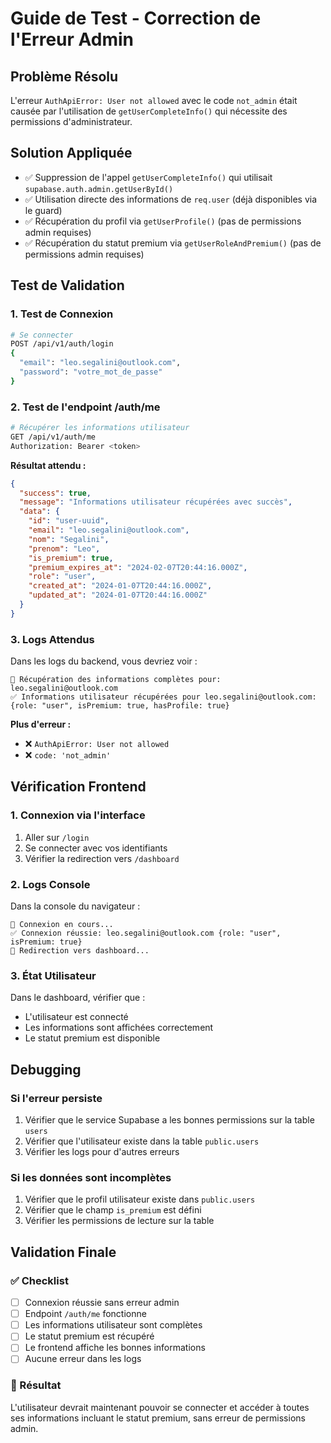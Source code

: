 # Guide de Test - Correction de l'Erreur Admin

## Problème Résolu
L'erreur `AuthApiError: User not allowed` avec le code `not_admin` était causée par l'utilisation de `getUserCompleteInfo()` qui nécessite des permissions d'administrateur.

## Solution Appliquée
- ✅ Suppression de l'appel `getUserCompleteInfo()` qui utilisait `supabase.auth.admin.getUserById()`
- ✅ Utilisation directe des informations de `req.user` (déjà disponibles via le guard)
- ✅ Récupération du profil via `getUserProfile()` (pas de permissions admin requises)
- ✅ Récupération du statut premium via `getUserRoleAndPremium()` (pas de permissions admin requises)

## Test de Validation

### 1. Test de Connexion
```bash
# Se connecter
POST /api/v1/auth/login
{
  "email": "leo.segalini@outlook.com",
  "password": "votre_mot_de_passe"
}
```

### 2. Test de l'endpoint /auth/me
```bash
# Récupérer les informations utilisateur
GET /api/v1/auth/me
Authorization: Bearer <token>
```

**Résultat attendu :**
```json
{
  "success": true,
  "message": "Informations utilisateur récupérées avec succès",
  "data": {
    "id": "user-uuid",
    "email": "leo.segalini@outlook.com",
    "nom": "Segalini",
    "prenom": "Leo",
    "is_premium": true,
    "premium_expires_at": "2024-02-07T20:44:16.000Z",
    "role": "user",
    "created_at": "2024-01-07T20:44:16.000Z",
    "updated_at": "2024-01-07T20:44:16.000Z"
  }
}
```

### 3. Logs Attendus
Dans les logs du backend, vous devriez voir :
```
👤 Récupération des informations complètes pour: leo.segalini@outlook.com
✅ Informations utilisateur récupérées pour leo.segalini@outlook.com: {role: "user", isPremium: true, hasProfile: true}
```

**Plus d'erreur :**
- ❌ `AuthApiError: User not allowed`
- ❌ `code: 'not_admin'`

## Vérification Frontend

### 1. Connexion via l'interface
1. Aller sur `/login`
2. Se connecter avec vos identifiants
3. Vérifier la redirection vers `/dashboard`

### 2. Logs Console
Dans la console du navigateur :
```
🚀 Connexion en cours...
✅ Connexion réussie: leo.segalini@outlook.com {role: "user", isPremium: true}
🔄 Redirection vers dashboard...
```

### 3. État Utilisateur
Dans le dashboard, vérifier que :
- L'utilisateur est connecté
- Les informations sont affichées correctement
- Le statut premium est disponible

## Debugging

### Si l'erreur persiste
1. Vérifier que le service Supabase a les bonnes permissions sur la table `users`
2. Vérifier que l'utilisateur existe dans la table `public.users`
3. Vérifier les logs pour d'autres erreurs

### Si les données sont incomplètes
1. Vérifier que le profil utilisateur existe dans `public.users`
2. Vérifier que le champ `is_premium` est défini
3. Vérifier les permissions de lecture sur la table

## Validation Finale

### ✅ Checklist
- [ ] Connexion réussie sans erreur admin
- [ ] Endpoint `/auth/me` fonctionne
- [ ] Les informations utilisateur sont complètes
- [ ] Le statut premium est récupéré
- [ ] Le frontend affiche les bonnes informations
- [ ] Aucune erreur dans les logs

### 🎯 Résultat
L'utilisateur devrait maintenant pouvoir se connecter et accéder à toutes ses informations incluant le statut premium, sans erreur de permissions admin. 